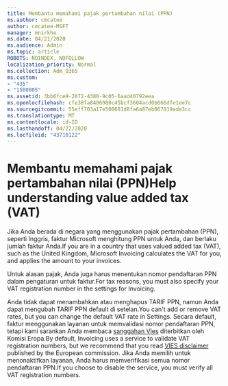 ```yaml
---
title: Membantu memahami pajak pertambahan nilai (PPN)
ms.author: cmcatee
author: cmcatee-MSFT
manager: mnirkhe
ms.date: 04/21/2020
ms.audience: Admin
ms.topic: article
ROBOTS: NOINDEX, NOFOLLOW
localization_priority: Normal
ms.collection: Adm_O365
ms.custom:
- "435"
- "1500005"
ms.assetid: 3bb6fce9-2072-4380-9c05-6aad40792eea
ms.openlocfilehash: cfe38fa8406980c45bcf3604acd0b666dfe1ee7c
ms.sourcegitcommit: 55eff703a17e500681d8fa6a87eb067019ade3cc
ms.translationtype: MT
ms.contentlocale: id-ID
ms.lasthandoff: 04/22/2020
ms.locfileid: "43710122"
---
```

# <a name="help-understanding-value-added-tax-vat"></a><span data-ttu-id="43fa2-102">Membantu memahami pajak pertambahan nilai (PPN)</span><span class="sxs-lookup"><span data-stu-id="43fa2-102">Help understanding value added tax (VAT)</span></span>

<span data-ttu-id="43fa2-103">Jika Anda berada di negara yang menggunakan pajak pertambahan (PPN), seperti Inggris, faktur Microsoft menghitung PPN untuk Anda, dan berlaku jumlah faktur Anda.</span><span class="sxs-lookup"><span data-stu-id="43fa2-103">If you are in a country that uses valued added tax (VAT), such as the United Kingdom, Microsoft Invoicing calculates the VAT for you, and applies the amount to your invoices.</span></span>
  
<span data-ttu-id="43fa2-104">Untuk alasan pajak, Anda juga harus menentukan nomor pendaftaran PPN dalam pengaturan untuk faktur.</span><span class="sxs-lookup"><span data-stu-id="43fa2-104">For tax reasons, you must also specify your VAT registration number in the settings for Invoicing.</span></span>
  
<span data-ttu-id="43fa2-105">Anda tidak dapat menambahkan atau menghapus TARIF PPN, namun Anda dapat mengubah TARIF PPN default di setelan.</span><span class="sxs-lookup"><span data-stu-id="43fa2-105">You can't add or remove VAT rates, but you can change the default VAT rate in Settings.</span></span> <span data-ttu-id="43fa2-106">Secara default, faktur menggunakan layanan untuk memvalidasi nomor pendaftaran PPN, tetapi kami sarankan Anda membaca [sanggahan Vies](https://go.microsoft.com/fwlink/?LinkID=841741) diterbitkan oleh Komisi Eropa.</span><span class="sxs-lookup"><span data-stu-id="43fa2-106">By default, Invoicing uses a service to validate VAT registration numbers, but we recommend that you read [VIES disclaimer](https://go.microsoft.com/fwlink/?LinkID=841741) published by the European commission.</span></span> <span data-ttu-id="43fa2-107">Jika Anda memilih untuk menonaktifkan layanan, Anda harus memverifikasi semua nomor pendaftaran PPN.</span><span class="sxs-lookup"><span data-stu-id="43fa2-107">If you choose to disable the service, you must verify all VAT registration numbers.</span></span>